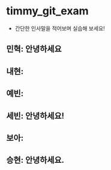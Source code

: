 # timmy_git_exam

- 간단한 인사말을 적어보며 실습해 보세요!

## 민혁: 안녕하세요

## 내현:

## 예빈:

## 세빈: 안녕하세요!

## 보아:

## 승현: 안녕하세요.
